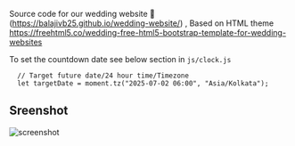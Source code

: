 Source code for our wedding website 👫 (https://balajivb25.github.io/wedding-website/) , Based on HTML theme https://freehtml5.co/wedding-free-html5-bootstrap-template-for-wedding-websites

To set the countdown date see below section in `js/clock.js`

````
  // Target future date/24 hour time/Timezone
  let targetDate = moment.tz("2025-07-02 06:00", "Asia/Kolkata");
````

## Sreenshot
![screenshot](https://repository-images.githubusercontent.com/698651028/d9cbed4d-10e2-44bd-bca8-e26a251ff182)

